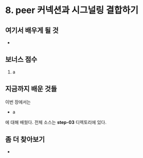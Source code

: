 # 8. peer 커넥션과 시그널링 결합하기

## 여기서 배우게 될 것

*

## 보너스 점수
1. a

## 지금까지 배운 것들

이번 장에서는

* a

에 대해 배웠다. 전체 소스는 **step-03** 디렉토리에 있다.

## 좀 더 찾아보기
* 